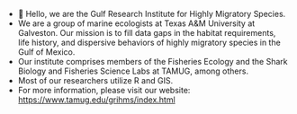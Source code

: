 - 👋 Hello, we are the Gulf Research Institute for Highly Migratory Species.
- We are a group of marine ecologists at Texas A&M University at Galveston. Our mission is to fill data gaps in the habitat requirements, life history, and dispersive behaviors of highly migratory species in the Gulf of Mexico.
- Our institute comprises members of the Fisheries Ecology and the Shark Biology and Fisheries Science Labs at TAMUG, among others.
- Most of our researchers utilize R and GIS.
- For more information, please visit our website: https://www.tamug.edu/grihms/index.html

<!---
GRIHMS/GRIHMS is a ✨ special ✨ repository because its `README.md` (this file) appears on your GitHub profile.
You can click the Preview link to take a look at your changes.
--->
